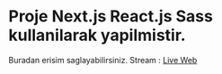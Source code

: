 <h1>Proje Next.js React.js Sass kullanilarak yapilmistir.</h1>

 <p>Buradan erisim saglayabilirsiniz. Stream : <a href="markdown-previewer-bg9h0qlpx-tariktunc.vercel.app">Live Web</a>
</p>
